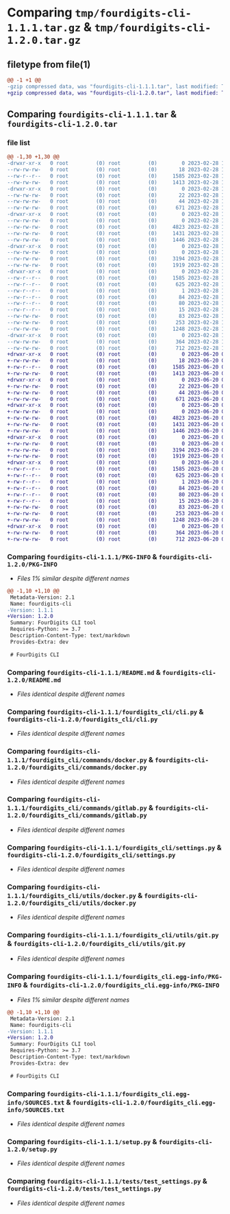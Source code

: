 # Comparing `tmp/fourdigits-cli-1.1.1.tar.gz` & `tmp/fourdigits-cli-1.2.0.tar.gz`

## filetype from file(1)

```diff
@@ -1 +1 @@
-gzip compressed data, was "fourdigits-cli-1.1.1.tar", last modified: Tue Feb 28 11:53:04 2023, max compression
+gzip compressed data, was "fourdigits-cli-1.2.0.tar", last modified: Tue Jun 20 08:00:10 2023, max compression
```

## Comparing `fourdigits-cli-1.1.1.tar` & `fourdigits-cli-1.2.0.tar`

### file list

```diff
@@ -1,30 +1,30 @@
-drwxr-xr-x   0 root         (0) root         (0)        0 2023-02-28 11:53:04.321350 fourdigits-cli-1.1.1/
--rw-rw-rw-   0 root         (0) root         (0)       18 2023-02-28 11:46:40.000000 fourdigits-cli-1.1.1/MANIFEST.in
--rw-r--r--   0 root         (0) root         (0)     1585 2023-02-28 11:53:04.321350 fourdigits-cli-1.1.1/PKG-INFO
--rw-rw-rw-   0 root         (0) root         (0)     1413 2023-02-28 11:52:03.000000 fourdigits-cli-1.1.1/README.md
-drwxr-xr-x   0 root         (0) root         (0)        0 2023-02-28 11:53:04.317350 fourdigits-cli-1.1.1/fourdigits_cli/
--rw-rw-rw-   0 root         (0) root         (0)       22 2023-02-28 11:52:03.000000 fourdigits-cli-1.1.1/fourdigits_cli/__init__.py
--rw-rw-rw-   0 root         (0) root         (0)       44 2023-02-28 11:46:40.000000 fourdigits-cli-1.1.1/fourdigits_cli/__main__.py
--rw-rw-rw-   0 root         (0) root         (0)      671 2023-02-28 11:46:40.000000 fourdigits-cli-1.1.1/fourdigits_cli/cli.py
-drwxr-xr-x   0 root         (0) root         (0)        0 2023-02-28 11:53:04.317350 fourdigits-cli-1.1.1/fourdigits_cli/commands/
--rw-rw-rw-   0 root         (0) root         (0)        0 2023-02-28 11:46:40.000000 fourdigits-cli-1.1.1/fourdigits_cli/commands/__init__.py
--rw-rw-rw-   0 root         (0) root         (0)     4823 2023-02-28 11:52:03.000000 fourdigits-cli-1.1.1/fourdigits_cli/commands/docker.py
--rw-rw-rw-   0 root         (0) root         (0)     1431 2023-02-28 11:46:40.000000 fourdigits-cli-1.1.1/fourdigits_cli/commands/gitlab.py
--rw-rw-rw-   0 root         (0) root         (0)     1446 2023-02-28 11:46:40.000000 fourdigits-cli-1.1.1/fourdigits_cli/settings.py
-drwxr-xr-x   0 root         (0) root         (0)        0 2023-02-28 11:53:04.317350 fourdigits-cli-1.1.1/fourdigits_cli/utils/
--rw-rw-rw-   0 root         (0) root         (0)        0 2023-02-28 11:46:40.000000 fourdigits-cli-1.1.1/fourdigits_cli/utils/__init__.py
--rw-rw-rw-   0 root         (0) root         (0)     3194 2023-02-28 11:46:40.000000 fourdigits-cli-1.1.1/fourdigits_cli/utils/docker.py
--rw-rw-rw-   0 root         (0) root         (0)     1919 2023-02-28 11:46:40.000000 fourdigits-cli-1.1.1/fourdigits_cli/utils/git.py
-drwxr-xr-x   0 root         (0) root         (0)        0 2023-02-28 11:53:04.317350 fourdigits-cli-1.1.1/fourdigits_cli.egg-info/
--rw-r--r--   0 root         (0) root         (0)     1585 2023-02-28 11:53:04.000000 fourdigits-cli-1.1.1/fourdigits_cli.egg-info/PKG-INFO
--rw-r--r--   0 root         (0) root         (0)      625 2023-02-28 11:53:04.000000 fourdigits-cli-1.1.1/fourdigits_cli.egg-info/SOURCES.txt
--rw-r--r--   0 root         (0) root         (0)        1 2023-02-28 11:53:04.000000 fourdigits-cli-1.1.1/fourdigits_cli.egg-info/dependency_links.txt
--rw-r--r--   0 root         (0) root         (0)       84 2023-02-28 11:53:04.000000 fourdigits-cli-1.1.1/fourdigits_cli.egg-info/entry_points.txt
--rw-r--r--   0 root         (0) root         (0)       80 2023-02-28 11:53:04.000000 fourdigits-cli-1.1.1/fourdigits_cli.egg-info/requires.txt
--rw-r--r--   0 root         (0) root         (0)       15 2023-02-28 11:53:04.000000 fourdigits-cli-1.1.1/fourdigits_cli.egg-info/top_level.txt
--rw-rw-rw-   0 root         (0) root         (0)       83 2023-02-28 11:46:40.000000 fourdigits-cli-1.1.1/pyproject.toml
--rw-rw-rw-   0 root         (0) root         (0)      253 2023-02-28 11:53:04.321350 fourdigits-cli-1.1.1/setup.cfg
--rw-rw-rw-   0 root         (0) root         (0)     1248 2023-02-28 11:46:40.000000 fourdigits-cli-1.1.1/setup.py
-drwxr-xr-x   0 root         (0) root         (0)        0 2023-02-28 11:53:04.321350 fourdigits-cli-1.1.1/tests/
--rw-rw-rw-   0 root         (0) root         (0)      364 2023-02-28 11:46:40.000000 fourdigits-cli-1.1.1/tests/test_cli.py
--rw-rw-rw-   0 root         (0) root         (0)      712 2023-02-28 11:46:40.000000 fourdigits-cli-1.1.1/tests/test_settings.py
+drwxr-xr-x   0 root         (0) root         (0)        0 2023-06-20 08:00:10.711737 fourdigits-cli-1.2.0/
+-rw-rw-rw-   0 root         (0) root         (0)       18 2023-06-20 07:59:08.000000 fourdigits-cli-1.2.0/MANIFEST.in
+-rw-r--r--   0 root         (0) root         (0)     1585 2023-06-20 08:00:10.711737 fourdigits-cli-1.2.0/PKG-INFO
+-rw-rw-rw-   0 root         (0) root         (0)     1413 2023-06-20 07:59:08.000000 fourdigits-cli-1.2.0/README.md
+drwxr-xr-x   0 root         (0) root         (0)        0 2023-06-20 08:00:10.708737 fourdigits-cli-1.2.0/fourdigits_cli/
+-rw-rw-rw-   0 root         (0) root         (0)       22 2023-06-20 07:59:08.000000 fourdigits-cli-1.2.0/fourdigits_cli/__init__.py
+-rw-rw-rw-   0 root         (0) root         (0)       44 2023-06-20 07:59:08.000000 fourdigits-cli-1.2.0/fourdigits_cli/__main__.py
+-rw-rw-rw-   0 root         (0) root         (0)      671 2023-06-20 07:59:08.000000 fourdigits-cli-1.2.0/fourdigits_cli/cli.py
+drwxr-xr-x   0 root         (0) root         (0)        0 2023-06-20 08:00:10.710737 fourdigits-cli-1.2.0/fourdigits_cli/commands/
+-rw-rw-rw-   0 root         (0) root         (0)        0 2023-06-20 07:59:08.000000 fourdigits-cli-1.2.0/fourdigits_cli/commands/__init__.py
+-rw-rw-rw-   0 root         (0) root         (0)     4823 2023-06-20 07:59:08.000000 fourdigits-cli-1.2.0/fourdigits_cli/commands/docker.py
+-rw-rw-rw-   0 root         (0) root         (0)     1431 2023-06-20 07:59:08.000000 fourdigits-cli-1.2.0/fourdigits_cli/commands/gitlab.py
+-rw-rw-rw-   0 root         (0) root         (0)     1446 2023-06-20 07:59:08.000000 fourdigits-cli-1.2.0/fourdigits_cli/settings.py
+drwxr-xr-x   0 root         (0) root         (0)        0 2023-06-20 08:00:10.711737 fourdigits-cli-1.2.0/fourdigits_cli/utils/
+-rw-rw-rw-   0 root         (0) root         (0)        0 2023-06-20 07:59:08.000000 fourdigits-cli-1.2.0/fourdigits_cli/utils/__init__.py
+-rw-rw-rw-   0 root         (0) root         (0)     3194 2023-06-20 07:59:08.000000 fourdigits-cli-1.2.0/fourdigits_cli/utils/docker.py
+-rw-rw-rw-   0 root         (0) root         (0)     1919 2023-06-20 07:59:08.000000 fourdigits-cli-1.2.0/fourdigits_cli/utils/git.py
+drwxr-xr-x   0 root         (0) root         (0)        0 2023-06-20 08:00:10.709737 fourdigits-cli-1.2.0/fourdigits_cli.egg-info/
+-rw-r--r--   0 root         (0) root         (0)     1585 2023-06-20 08:00:10.000000 fourdigits-cli-1.2.0/fourdigits_cli.egg-info/PKG-INFO
+-rw-r--r--   0 root         (0) root         (0)      625 2023-06-20 08:00:10.000000 fourdigits-cli-1.2.0/fourdigits_cli.egg-info/SOURCES.txt
+-rw-r--r--   0 root         (0) root         (0)        1 2023-06-20 08:00:10.000000 fourdigits-cli-1.2.0/fourdigits_cli.egg-info/dependency_links.txt
+-rw-r--r--   0 root         (0) root         (0)       84 2023-06-20 08:00:10.000000 fourdigits-cli-1.2.0/fourdigits_cli.egg-info/entry_points.txt
+-rw-r--r--   0 root         (0) root         (0)       80 2023-06-20 08:00:10.000000 fourdigits-cli-1.2.0/fourdigits_cli.egg-info/requires.txt
+-rw-r--r--   0 root         (0) root         (0)       15 2023-06-20 08:00:10.000000 fourdigits-cli-1.2.0/fourdigits_cli.egg-info/top_level.txt
+-rw-rw-rw-   0 root         (0) root         (0)       83 2023-06-20 07:59:08.000000 fourdigits-cli-1.2.0/pyproject.toml
+-rw-rw-rw-   0 root         (0) root         (0)      253 2023-06-20 08:00:10.712737 fourdigits-cli-1.2.0/setup.cfg
+-rw-rw-rw-   0 root         (0) root         (0)     1248 2023-06-20 07:59:08.000000 fourdigits-cli-1.2.0/setup.py
+drwxr-xr-x   0 root         (0) root         (0)        0 2023-06-20 08:00:10.711737 fourdigits-cli-1.2.0/tests/
+-rw-rw-rw-   0 root         (0) root         (0)      364 2023-06-20 07:59:08.000000 fourdigits-cli-1.2.0/tests/test_cli.py
+-rw-rw-rw-   0 root         (0) root         (0)      712 2023-06-20 07:59:08.000000 fourdigits-cli-1.2.0/tests/test_settings.py
```

### Comparing `fourdigits-cli-1.1.1/PKG-INFO` & `fourdigits-cli-1.2.0/PKG-INFO`

 * *Files 1% similar despite different names*

```diff
@@ -1,10 +1,10 @@
 Metadata-Version: 2.1
 Name: fourdigits-cli
-Version: 1.1.1
+Version: 1.2.0
 Summary: FourDigits CLI tool
 Requires-Python: >= 3.7
 Description-Content-Type: text/markdown
 Provides-Extra: dev
 
 # FourDigits CLI
```

### Comparing `fourdigits-cli-1.1.1/README.md` & `fourdigits-cli-1.2.0/README.md`

 * *Files identical despite different names*

### Comparing `fourdigits-cli-1.1.1/fourdigits_cli/cli.py` & `fourdigits-cli-1.2.0/fourdigits_cli/cli.py`

 * *Files identical despite different names*

### Comparing `fourdigits-cli-1.1.1/fourdigits_cli/commands/docker.py` & `fourdigits-cli-1.2.0/fourdigits_cli/commands/docker.py`

 * *Files identical despite different names*

### Comparing `fourdigits-cli-1.1.1/fourdigits_cli/commands/gitlab.py` & `fourdigits-cli-1.2.0/fourdigits_cli/commands/gitlab.py`

 * *Files identical despite different names*

### Comparing `fourdigits-cli-1.1.1/fourdigits_cli/settings.py` & `fourdigits-cli-1.2.0/fourdigits_cli/settings.py`

 * *Files identical despite different names*

### Comparing `fourdigits-cli-1.1.1/fourdigits_cli/utils/docker.py` & `fourdigits-cli-1.2.0/fourdigits_cli/utils/docker.py`

 * *Files identical despite different names*

### Comparing `fourdigits-cli-1.1.1/fourdigits_cli/utils/git.py` & `fourdigits-cli-1.2.0/fourdigits_cli/utils/git.py`

 * *Files identical despite different names*

### Comparing `fourdigits-cli-1.1.1/fourdigits_cli.egg-info/PKG-INFO` & `fourdigits-cli-1.2.0/fourdigits_cli.egg-info/PKG-INFO`

 * *Files 1% similar despite different names*

```diff
@@ -1,10 +1,10 @@
 Metadata-Version: 2.1
 Name: fourdigits-cli
-Version: 1.1.1
+Version: 1.2.0
 Summary: FourDigits CLI tool
 Requires-Python: >= 3.7
 Description-Content-Type: text/markdown
 Provides-Extra: dev
 
 # FourDigits CLI
```

### Comparing `fourdigits-cli-1.1.1/fourdigits_cli.egg-info/SOURCES.txt` & `fourdigits-cli-1.2.0/fourdigits_cli.egg-info/SOURCES.txt`

 * *Files identical despite different names*

### Comparing `fourdigits-cli-1.1.1/setup.py` & `fourdigits-cli-1.2.0/setup.py`

 * *Files identical despite different names*

### Comparing `fourdigits-cli-1.1.1/tests/test_settings.py` & `fourdigits-cli-1.2.0/tests/test_settings.py`

 * *Files identical despite different names*

